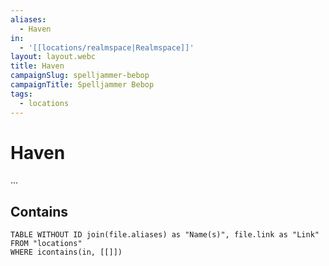 ```yaml
---
aliases:
  - Haven
in:
  - '[[locations/realmspace|Realmspace]]'
layout: layout.webc
title: Haven
campaignSlug: spelljammer-bebop
campaignTitle: Spelljammer Bebop
tags:
  - locations
---
```

# Haven

...

## Contains
```dataview
TABLE WITHOUT ID join(file.aliases) as "Name(s)", file.link as "Link"
FROM "locations"
WHERE icontains(in, [[]])
```
